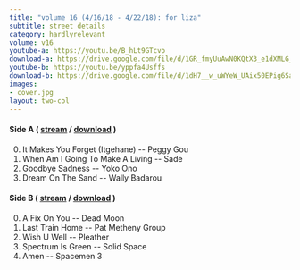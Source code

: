 ```yaml
---
title: "volume 16 (4/16/18 - 4/22/18): for liza"
subtitle: street details
category: hardlyrelevant
volume: v16
youtube-a: https://youtu.be/B_hLt9GTcvo
download-a: https://drive.google.com/file/d/1GR_fmyUuAwN0KQtX3_e1dXMLG_cMZbxO/view?usp=drivesdk
youtube-b: https://youtu.be/yppfa4Usffs
download-b: https://drive.google.com/file/d/1dH7__w_uWYeW_UAix50EPig6Saqb_gZA/view?usp=drivesdk
images:
- cover.jpg
layout: two-col
---
```

#### Side A ( <a target="_blank" href="{{ page.youtube-a }}">stream</a> / <a target="_blank" href="{{ page.download-a }}">download</a> ) ####
0. It Makes You Forget (Itgehane) -- Peggy Gou
1. When Am I Going To Make A Living -- Sade
2. Goodbye Sadness -- Yoko Ono
3. Dream On The Sand -- Wally Badarou

#### Side B ( <a target="_blank" href="{{ page.youtube-b }}">stream</a> / <a target="_blank" href="{{ page.download-b }}">download</a> ) ####
0. A Fix On You -- Dead Moon
1. Last Train Home -- Pat Metheny Group
2. Wish U Well -- Pleather
3. Spectrum Is Green -- Solid Space
4. Amen -- Spacemen 3
